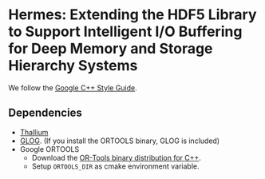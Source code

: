 # Hermes: Extending the HDF5 Library to Support Intelligent I/O Buffering for Deep Memory and Storage Hierarchy Systems

We follow the [Google C++ Style Guide](https://google.github.io/styleguide/cppguide.html).

## Dependencies
* [Thallium](https://mochi.readthedocs.io/en/latest/installing.html)
* [GLOG](https://github.com/google/glog). (If you install the ORTOOLS binary, GLOG is included)
* Google ORTOOLS
  * Download the [OR-Tools binary distribution for C++](https://developers.google.com/optimization/install/cpp).
  * Setup `ORTOOLS_DIR` as cmake environment variable.

